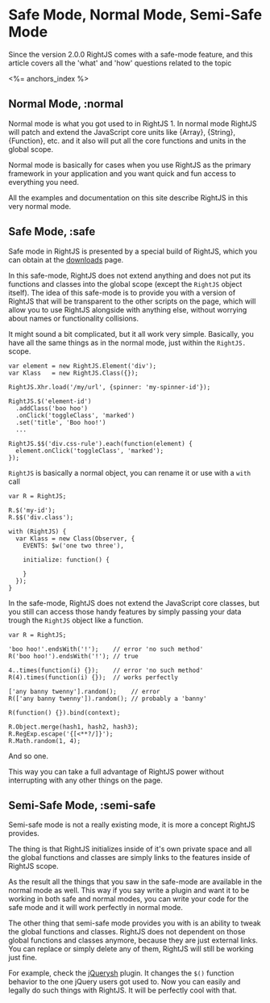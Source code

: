 # Safe Mode, Normal Mode, Semi-Safe Mode

Since the version 2.0.0 RightJS comes with a safe-mode feature, and this
article covers all the 'what' and 'how' questions related to the topic

<%= anchors_index %>

## Normal Mode, :normal

Normal mode is what you got used to in RightJS 1. In normal mode RightJS will
patch and extend the JavaScript core units like {Array}, {String}, {Function},
etc. and it also will put all the core functions and units in the global
scope.

Normal mode is basically for cases when you use RightJS as the primary
framework in your application and you want quick and fun access to everything
you need.

All the examples and documentation on this site describe RightJS in this very
normal mode.


## Safe Mode, :safe

Safe mode in RightJS is presented by a special build of RightJS, which you can
obtain at the [downloads](/download) page.

In this safe-mode, RightJS does not extend anything and does not put its
functions and classes into the global scope (except the `RightJS` object
itself). The idea of this safe-mode is to provide you with a version of
RightJS that will be transparent to the other scripts on the page, which will
allow you to use RightJS alongside with anything else, without worrying about
names or functionality collisions.

It might sound a bit complicated, but it all work very simple. Basically, you
have all the same things as in the normal mode, just within the `RightJS.`
scope.

    var element = new RightJS.Element('div');
    var Klass   = new RightJS.Class({});

    RightJS.Xhr.load('/my/url', {spinner: 'my-spinner-id'});

    RightJS.$('element-id')
      .addClass('boo hoo')
      .onClick('toggleClass', 'marked')
      .set('title', 'Boo hoo!')
      ...

    RightJS.$$('div.css-rule').each(function(element) {
      element.onClick('toggleClass', 'marked');
    });

`RightJS` is basically a normal object, you can rename it or use with a
`with` call

    var R = RightJS;

    R.$('my-id');
    R.$$('div.class');

    with (RightJS) {
      var Klass = new Class(Observer, {
        EVENTS: $w('one two three'),

        initialize: function() {

        }
      });
    }

In the safe-mode, RightJS does not extend the JavaScript core classes, but you
still can access those handy features by simply passing your data trough the
`RightJS` object like a function.

    var R = RightJS;

    'boo hoo!'.endsWith('!');    // error 'no such method'
    R('boo hoo!').endsWith('!'); // true

    4..times(function(i) {});    // error 'no such method'
    R(4).times(function(i) {});  // works perfectly

    ['any banny twenny'].random();    // error
    R(['any banny twenny']).random(); // probably a 'banny'

    R(function() {}).bind(context);

    R.Object.merge(hash1, hash2, hash3);
    R.RegExp.escape('{[<**?/]}');
    R.Math.random(1, 4);

And so one.

This way you can take a full advantage of RightJS power without interrupting
with any other things on the page.


## Semi-Safe Mode, :semi-safe

Semi-safe mode is not a really existing mode, it is more a concept RightJS
provides.

The thing is that RightJS initializes inside of it's own private space and all
the global functions and classes are simply links to the features inside of
RightJS scope.

As the result all the things that you saw in the safe-mode are available in
the normal mode as well. This way if you say write a plugin and want it to be
working in both safe and normal modes, you can write your code for the safe
mode and it will work perfectly in normal mode.

The other thing that semi-safe mode provides you with is an ability to tweak
the global functions and classes. RightJS does not dependent on those global
functions and classes anymore, because they are just external links. You can
replace or simply delete any of them, RightJS will still be working just fine.

For example, check the [jQuerysh](/plugins/jquerysh) plugin. It changes the
`$()` function behavior to the one jQuery users got used to. Now you can
easily and legally do such things with RightJS. It will be perfectly cool with
that.


